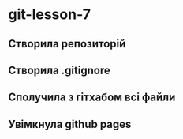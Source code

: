 # git-lesson-7

## Створила репозиторій

## Створила .gitignore

## Сполучила з гітхабом всі файли

## Увімкнула github pages
